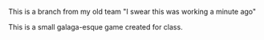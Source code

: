 This is a branch from my old team "I swear this was working a minute ago"

This is a small galaga-esque game created for class.
